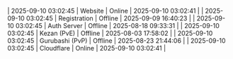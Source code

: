 | 2025-09-10 03:02:45 | Website | Online | 2025-09-10 03:02:41 |
| 2025-09-10 03:02:45 | Registration | Offline | 2025-09-09 16:40:23 |
| 2025-09-10 03:02:45 | Auth Server | Offline | 2025-08-18 09:33:31 |
| 2025-09-10 03:02:45 | Kezan (PvE) | Offline | 2025-08-03 17:58:02 |
| 2025-09-10 03:02:45 | Gurubashi (PvP) | Offline | 2025-08-23 21:44:06 |
| 2025-09-10 03:02:45 | Cloudflare | Online | 2025-09-10 03:02:41 |

